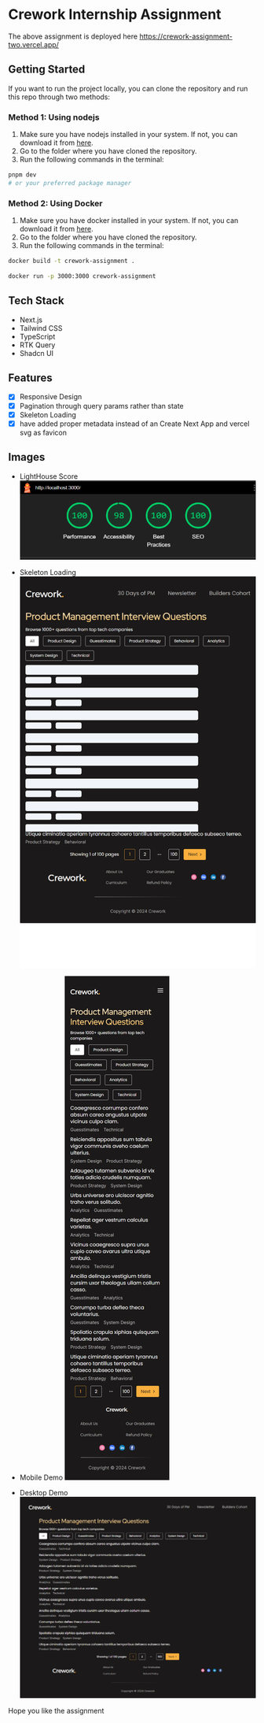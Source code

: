 # Crework Internship  Assignment

The above assignment is deployed here <https://crework-assignment-two.vercel.app/>

## Getting Started

If you want to run the project locally, you can clone the repository and run this repo through two methods:

### Method 1: Using nodejs

1. Make sure you have nodejs installed in your system. If not, you can download it from [here](https://nodejs.org/en/download/).
2. Go to the folder where you have cloned the repository.
3. Run the following commands in the terminal:

```bash
pnpm dev 
# or your preferred package manager
```

### Method 2: Using Docker

1. Make sure you have docker installed in your system. If not, you can download it from [here](https://www.docker.com/products/docker-desktop).
2. Go to the folder where you have cloned the repository.
3. Run the following commands in the terminal:

```bash
docker build -t crework-assignment .
```

```bash
docker run -p 3000:3000 crework-assignment
```

## Tech Stack

- Next.js
- Tailwind CSS
- TypeScript
- RTK Query
- Shadcn UI

## Features

- [x] Responsive Design
- [x] Pagination through query params rather than state
- [X] Skeleton Loading
- [X] have added proper metadata instead of an Create Next App and vercel svg as favicon

## Images

- LightHouse Score
![Lighoutse Score](image.png)

- Skeleton Loading
![Skeleton Loading](image-1.png)

- Mobile Demo
![Mobile Demo](image-2.png)

- Desktop Demo
![Desktop Demo](image-3.png)

Hope you like the assignment